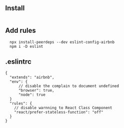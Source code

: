 ## Install
```
```


## Add rules
```
  npx install-peerdeps --dev eslint-config-airbnb
  npm i -D eslint
```

## .eslintrc
```
{
  "extends": "airbnb",
  "env": {
      // disable the complain to document undefined
      "browser": true,     
      "node": true 
  }
  "rules": {
    // disable warnning to React Class Component
    "react/prefer-stateless-function": "off"
  }
}
```


